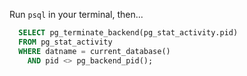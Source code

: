 Run ```psql``` in your terminal, then...  
  ```sql
    SELECT pg_terminate_backend(pg_stat_activity.pid)
    FROM pg_stat_activity
    WHERE datname = current_database()
      AND pid <> pg_backend_pid();
  ```